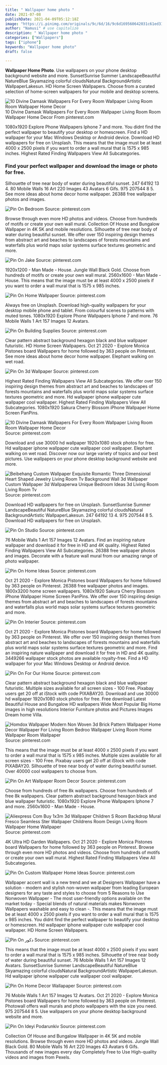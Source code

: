 ```yaml
---
title: " Wallpaper home photo "
date: 2021-07-08
publishDate: 2021-04-09T05:12:18Z
image: "https://i.pinimg.com/originals/9c/6d/16/9c6d169560642031c61ed31509f19442.jpg"
author: "Namusi" # use capitalize
description: " Wallpaper home photo "
categories: ["Wallpapers"]
tags: ["iphone"]
keywords: "Wallpaper home photo"
draft: false

---
```



**Wallpaper Home Photo**. Use wallpapers on your phone desktop background website and more. SunsetSunrise Summer LandscapeBeautiful NatureBlue Skyamazing colorful cloudsNatural BackgroundArtistic WallpaperLakesun. HD Home Screen Wallpapers. Choose from a curated selection of home-screen wallpapers for your mobile and desktop screens.

![10 Divine Damask Wallpapers For Every Room Wallpaper Living Room Room Wallpaper Home Decor](https://i.pinimg.com/originals/fc/e5/10/fce510ba008e3cc9d9bb6671f5e2e774.jpg "10 Divine Damask Wallpapers For Every Room Wallpaper Living Room Room Wallpaper Home Decor")
10 Divine Damask Wallpapers For Every Room Wallpaper Living Room Room Wallpaper Home Decor From pinterest.com


1080x1920 Explore Phone Wallpapers Iphone 7 and more. You didnt find the perfect wallpaper to beautify your desktop or homescreen. Find a HD wallpaper for your Mac Windows Desktop or Android device. Download HD wallpapers for free on Unsplash. This means that the image must be at least 4000 x 2500 pixels if you want to order a wall mural that is 1575 x 985 inches. Highest Rated Finding Wallpapers View All Subcategories.

### Find your perfect wallpaper and download the image or photo for free.

Silhouette of tree near body of water during beautiful sunset. 247 64192 13 4. 80 Mobile Walls 16 Art 220 Images 43 Avatars 6 Gifs. 975 207544 8 5. See more ideas about home decor home wallpaper. 26388 free wallpaper photos and images.


![Pin On Bedroom](https://i.pinimg.com/originals/fc/db/91/fcdb91ff12818161d21f70b65056880f.jpg "Pin On Bedroom")
Source: pinterest.com

Browse through even more HD photos and videos. Choose from hundreds of motifs or create your own wall mural. Collection Of House and Bungalow Wallpaper in 4K 5K and mobile resolutions. Silhouette of tree near body of water during beautiful sunset. We offer over 150 inspiring design themes from abstract art and beaches to landscapes of forests mountains and waterfalls plus world maps solar systems surface textures geometric and more.

![Pin On Jake](https://i.pinimg.com/originals/66/34/e9/6634e9cd1dce4be85f4d1366bcd0de90.jpg "Pin On Jake")
Source: pinterest.com

1920x1200 - Man Made - House. Jungle Wall Black Gold. Choose from hundreds of motifs or create your own wall mural. 2560x1600 - Man Made - House. This means that the image must be at least 4000 x 2500 pixels if you want to order a wall mural that is 1575 x 985 inches.

![Pin On Home Wallpaper](https://i.pinimg.com/originals/c5/0b/94/c50b94621d6f9bf28423f6f8cc0dcfc5.jpg "Pin On Home Wallpaper")
Source: pinterest.com

Always free on Unsplash. Download high-quality wallpapers for your desktop mobile phone and tablet. From colourful scenes to patterns with muted tones. 1080x1920 Explore Phone Wallpapers Iphone 7 and more. 76 Mobile Walls 1 Art 157 Images 12 Avatars.

![Pin On Building Supplies](https://i.pinimg.com/originals/44/8c/9f/448c9ff10c982ca9ef7c646146b0e73e.jpg "Pin On Building Supplies")
Source: pinterest.com

Clear pattern abstract background hexagon black and blue wallpaper futuristic. HD Home Screen Wallpapers. Oct 21 2020 - Explore Monica Pistones board Wallpapers for home followed by 363 people on Pinterest. See more ideas about home decor home wallpaper. Elephant walking on wet road.

![Pin On 3d Wallpaper](https://i.pinimg.com/originals/2c/89/66/2c896661bf243fe47975cb2f8ec28699.jpg "Pin On 3d Wallpaper")
Source: pinterest.com

Highest Rated Finding Wallpapers View All Subcategories. We offer over 150 inspiring design themes from abstract art and beaches to landscapes of forests mountains and waterfalls plus world maps solar systems surface textures geometric and more. Hd wallpaper iphone wallpaper cute wallpaper cool wallpaper. Highest Rated Finding Wallpapers View All Subcategories. 1080x1920 Sakura Cherry Blossom iPhone Wallpaper Home Screen PanPins.

![10 Divine Damask Wallpapers For Every Room Wallpaper Living Room Room Wallpaper Home Decor](https://i.pinimg.com/originals/fc/e5/10/fce510ba008e3cc9d9bb6671f5e2e774.jpg "10 Divine Damask Wallpapers For Every Room Wallpaper Living Room Room Wallpaper Home Decor")
Source: pinterest.com

Download and use 30000 hd wallpaper 1920x1080 stock photos for free. Hd wallpaper iphone wallpaper cute wallpaper cool wallpaper. Elephant walking on wet road. Discover now our large variety of topics and our best pictures. Use wallpapers on your phone desktop background website and more.

![Beibehang Custom Wallpaper Exquisite Romantic Three Dimensional Heart Shaped Jewelry Living Room Tv Background Wall 3d Wallpaper Custom Wallpaper 3d Wallpaperwa Unique Bedroom Ideas 3d Living Room Living Room Tv](https://i.pinimg.com/originals/9a/a0/52/9aa0522474d73ce139d4d8092576ff6b.jpg "Beibehang Custom Wallpaper Exquisite Romantic Three Dimensional Heart Shaped Jewelry Living Room Tv Background Wall 3d Wallpaper Custom Wallpaper 3d Wallpaperwa Unique Bedroom Ideas 3d Living Room Living Room Tv")
Source: pinterest.com

Download HD wallpapers for free on Unsplash. SunsetSunrise Summer LandscapeBeautiful NatureBlue Skyamazing colorful cloudsNatural BackgroundArtistic WallpaperLakesun. 247 64192 13 4. 975 207544 8 5. Download HD wallpapers for free on Unsplash.

![Pin On Studio](https://i.pinimg.com/originals/a4/92/28/a4922867de596e61c5080e080336920b.jpg "Pin On Studio")
Source: pinterest.com

76 Mobile Walls 1 Art 157 Images 12 Avatars. Find an inspiring nature wallpaper and download it for free in HD and 4K quality. Highest Rated Finding Wallpapers View All Subcategories. 26388 free wallpaper photos and images. Decorate with a feature wall mural from our amazing range of photo wallpaper.

![Pin On Home Ideas](https://i.pinimg.com/474x/b0/9a/c1/b09ac1ec7a37cf3f577047f1b665c9ab.jpg "Pin On Home Ideas")
Source: pinterest.com

Oct 21 2020 - Explore Monica Pistones board Wallpapers for home followed by 363 people on Pinterest. 26388 free wallpaper photos and images. 1800x3200 home screen wallpapers. 1080x1920 Sakura Cherry Blossom iPhone Wallpaper Home Screen PanPins. We offer over 150 inspiring design themes from abstract art and beaches to landscapes of forests mountains and waterfalls plus world maps solar systems surface textures geometric and more.

![Pin On Interier](https://i.pinimg.com/originals/1c/76/d7/1c76d7a5df70fe0e34b61dbe5038f0c6.jpg "Pin On Interier")
Source: pinterest.com

Oct 21 2020 - Explore Monica Pistones board Wallpapers for home followed by 363 people on Pinterest. We offer over 150 inspiring design themes from abstract art and beaches to landscapes of forests mountains and waterfalls plus world maps solar systems surface textures geometric and more. Find an inspiring nature wallpaper and download it for free in HD and 4K quality. 3449266 wallpaper stock photos are available royalty-free. Find a HD wallpaper for your Mac Windows Desktop or Android device.

![Pin On For Our Home](https://i.pinimg.com/originals/01/62/ac/0162ac9320ea4dda942ad2bf7681b9cc.jpg "Pin On For Our Home")
Source: pinterest.com

Clear pattern abstract background hexagon black and blue wallpaper futuristic. Multiple sizes available for all screen sizes - 100 Free. Pixabay users get 20 off at iStock with code PIXABAY20. Download and use 30000 hd wallpaper 1920x1080 stock photos for free. Free download Latest Beautiful House and Bungalow HD wallpapers Wide Most Popular Big Home images in high resolutions Interior Furniture photos and Pictures Images Dream home Villa.

![Homdox Wallpaper Modern Non Woven 3d Brick Pattern Wallpaper Home Decor Wallpaper For Living Room Bedroo Wallpaper Living Room Home Wallpaper Room Wallpaper](https://i.pinimg.com/474x/37/2d/64/372d64c541157250e81aa1f7d66a4562.jpg "Homdox Wallpaper Modern Non Woven 3d Brick Pattern Wallpaper Home Decor Wallpaper For Living Room Bedroo Wallpaper Living Room Home Wallpaper Room Wallpaper")
Source: pinterest.com

This means that the image must be at least 4000 x 2500 pixels if you want to order a wall mural that is 1575 x 985 inches. Multiple sizes available for all screen sizes - 100 Free. Pixabay users get 20 off at iStock with code PIXABAY20. Silhouette of tree near body of water during beautiful sunset. Over 40000 cool wallpapers to choose from.

![Pin On Art Wallpaper Room Decor](https://i.pinimg.com/originals/ee/f8/f2/eef8f2276538799c3065253ed47266b2.jpg "Pin On Art Wallpaper Room Decor")
Source: pinterest.com

Choose from hundreds of free 8k wallpapers. Choose from hundreds of free 8k wallpapers. Clear pattern abstract background hexagon black and blue wallpaper futuristic. 1080x1920 Explore Phone Wallpapers Iphone 7 and more. 2560x1600 - Man Made - House.

![Aliexpress Com Buy 1x3m 3d Wallpaper Children S Room Backdrop Mural Fresco Seamless Ster Wallpaper Childrens Room Design Living Room Wallpaper Home Wallpaper](https://i.pinimg.com/originals/c1/5b/f2/c15bf26fb21dcfe421686ac4370ce42e.jpg "Aliexpress Com Buy 1x3m 3d Wallpaper Children S Room Backdrop Mural Fresco Seamless Ster Wallpaper Childrens Room Design Living Room Wallpaper Home Wallpaper")
Source: pinterest.com

4K Ultra HD Garden Wallpapers. Oct 21 2020 - Explore Monica Pistones board Wallpapers for home followed by 363 people on Pinterest. Browse through even more HD photos and videos. Choose from hundreds of motifs or create your own wall mural. Highest Rated Finding Wallpapers View All Subcategories.

![Pin On Custom Wallpaper Home Ideas](https://i.pinimg.com/736x/05/65/b2/0565b2fab82abb5ae529bda24f7a08fd.jpg "Pin On Custom Wallpaper Home Ideas")
Source: pinterest.com

Wallpaper accent wall is a new trend and we at Designers Wallpaper have a solution - modern and stylish non-woven wallpaper from leading European designers for any taste and styles to choose from 5 Reasons to Use Nonwoven Wallpaper - The most user-friendly options available on the market today - Special blends of natural materials makes Nonwoven Wallpapers washable and easy to clean -. This means that the image must be at least 4000 x 2500 pixels if you want to order a wall mural that is 1575 x 985 inches. You didnt find the perfect wallpaper to beautify your desktop or homescreen. Hd wallpaper iphone wallpaper cute wallpaper cool wallpaper. HD Home Screen Wallpapers.

![Pin On دکور](https://i.pinimg.com/originals/cb/1f/17/cb1f17b74768105d26c3e6d0d88bc56a.jpg "Pin On دکور")
Source: pinterest.com

This means that the image must be at least 4000 x 2500 pixels if you want to order a wall mural that is 1575 x 985 inches. Silhouette of tree near body of water during beautiful sunset. 76 Mobile Walls 1 Art 157 Images 12 Avatars. SunsetSunrise Summer LandscapeBeautiful NatureBlue Skyamazing colorful cloudsNatural BackgroundArtistic WallpaperLakesun. Hd wallpaper iphone wallpaper cute wallpaper cool wallpaper.

![Pin On Home Decor Wallapaper](https://i.pinimg.com/originals/9b/2d/56/9b2d56a03775847d5bf85ddd2878c5d5.jpg "Pin On Home Decor Wallapaper")
Source: pinterest.com

76 Mobile Walls 1 Art 157 Images 12 Avatars. Oct 21 2020 - Explore Monica Pistones board Wallpapers for home followed by 363 people on Pinterest. Photowall offers wall murals and photo wallpapers with the size you need. 975 207544 8 5. Use wallpapers on your phone desktop background website and more.

![Pin On Ideyi Podarunkiv](https://i.pinimg.com/originals/9c/6d/16/9c6d169560642031c61ed31509f19442.jpg "Pin On Ideyi Podarunkiv")
Source: pinterest.com

Collection Of House and Bungalow Wallpaper in 4K 5K and mobile resolutions. Browse through even more HD photos and videos. Jungle Wall Black Gold. 80 Mobile Walls 16 Art 220 Images 43 Avatars 6 Gifs. Thousands of new images every day Completely Free to Use High-quality videos and images from Pexels.


